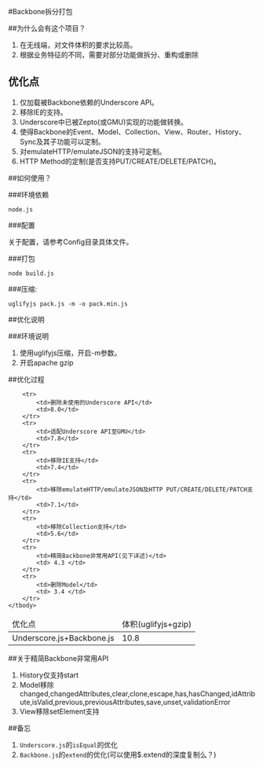 #Backbone拆分打包##为什么会有这个项目？1. 在无线端，对文件体积的要求比较高。2. 根据业务特征的不同，需要对部分功能做拆分、重构或删除 ## 优化点1. 仅加载被Backbone依赖的Underscore API。2. 移除IE的支持。3. Underscore中已被Zepto(或GMU)实现的功能做转换。4. 使得Backbone的Event、Model、Collection、View、Router、History、Sync及其子功能可以定制。5. 对emulateHTTP/emulateJSON的支持可定制。5. HTTP Method的定制(是否支持PUT/CREATE/DELETE/PATCH)。##如何使用？###环境依赖`node.js`###配置关于配置，请参考Config目录具体文件。###打包`node build.js`###压缩:`uglifyjs pack.js -m -o pack.min.js`##优化说明###环境说明1. 使用uglifyjs压缩，开启-m参数。2. 开启apache gzip##优化过程<table>    <thead>        <tr>            <td>优化点</td>            <td>体积(uglifyjs+gzip)</td>        </tr>    </thead>    <tbody>        <tr>            <td>Underscore.js+Backbone.js</td>            <td>10.8</td>        </tr>                <tr>            <td>删除未使用的Underscore API</td>            <td>8.0</td>        </tr>        <tr>            <td>适配Underscore API至GMU</td>            <td>7.8</td>        </tr>        <tr>            <td>移除IE支持</td>            <td>7.4</td>        </tr>        <tr>            <td>移除emulateHTTP/emulateJSON及HTTP PUT/CREATE/DELETE/PATCH支持</td>            <td>7.1</td>        </tr>        <tr>            <td>移除Collection支持</td>            <td>5.6</td>        </tr>        <tr>            <td>精简Backbone非常用API(见下详述)</td>            <td> 4.3 </td>        </tr>        <tr>            <td>删除Model</td>            <td> 3.4 </td>        </tr>    </tbody></table>##关于精简Backbone非常用API1. History仅支持start2. Model移除changed,changedAttributes,clear,clone,escape,has,hasChanged,idAttribute,isValid,previous,previousAttributes,save,unset,validationError3. View移除setElement支持##备忘1. `Underscore.js`的`isEqual`的优化2. `Backbone.js`的`extend`的优化(可以使用$.extend的深度复制么？)